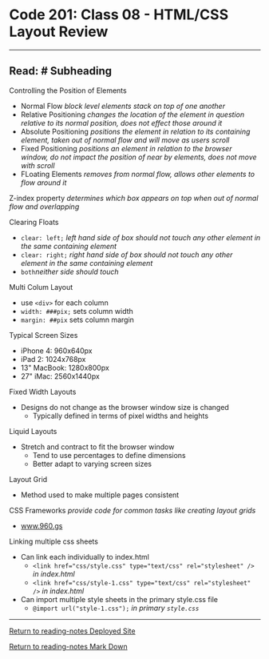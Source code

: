 # Code 201: Class 08 - HTML/CSS Layout Review

***

## Read: # Subheading

Controlling the Position of Elements

- Normal Flow *block level elements stack on top of one another*
- Relative Positioning *changes the location of the element in question relative to its normal position, does not effect those around it*
- Absolute Positioning *positions the element in relation to its containing element, taken out of normal flow and will move as users scroll*
- Fixed Positioning *positions an element in relation to the browser window, do not impact the position of near by elements, does not move with scroll*
- FLoating Elements *removes from normal flow, allows other elements to flow around it*

Z-index property *determines which box appears on top when out of normal flow and overlapping*

Clearing Floats

- `clear: left;` *left hand side of box should not touch any other element in the same containing element*
- `clear: right;` *right hand side of box should not touch any other element in the same containing element*
- `both`*neither side should touch*

Multi Colum Layout

- use `<div>` for each column
- `width: ###pix;` sets column width
- `margin: ##pix` sets column margin

Typical Screen Sizes

- iPhone 4: 960x640px
- iPad 2: 1024x768px
- 13" MacBook: 1280x800px
- 27" iMac: 2560x1440px

Fixed Width Layouts

- Designs do not change as the browser window size is changed
  - Typically defined in terms of pixel widths and heights

Liquid Layouts

- Stretch and contract to fit the browser window
  - Tend to use percentages to define dimensions
  - Better adapt to varying screen sizes

Layout Grid

- Method used to make multiple pages consistent

CSS Frameworks *provide code for common tasks like creating layout grids*

- www.960.gs

Linking multiple css sheets

- Can link each individually to index.html
  - `<link href="css/style.css" type="text/css" rel="stylesheet" />` *in index.html*
  - `<link href="css/style-1.css" type="text/css" rel="stylesheet" />` *in index.html*
- Can import multiple style sheets in the primary style.css file
  - `@import url("style-1.css");` *in primary `style.css`*

***

[Return to reading-notes Deployed Site](https://simon-panek.github.io/reading-notes/)

[Return to reading-notes Mark Down](https://github.com/simon-panek/reading-notes)
